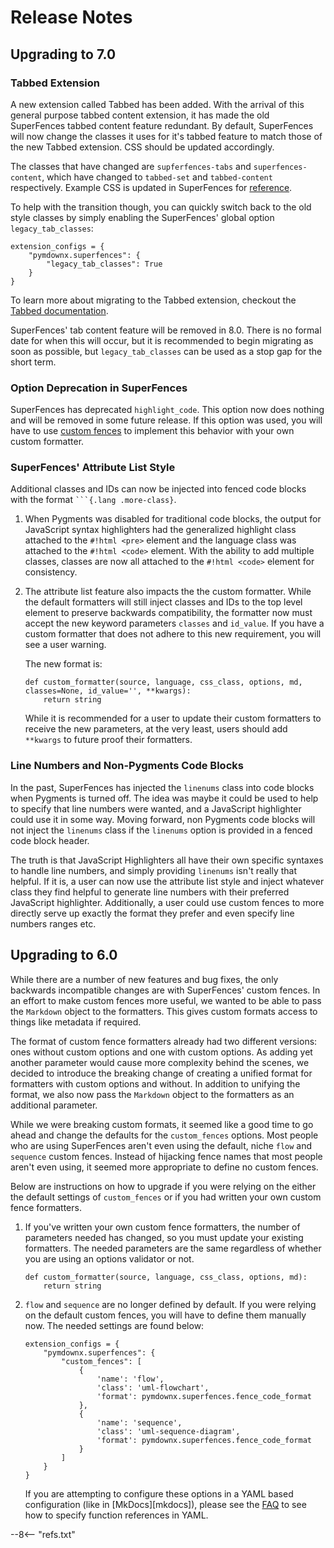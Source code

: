 # Release Notes

## Upgrading to 7.0

### Tabbed Extension
A new extension called Tabbed has been added. With the arrival of this general purpose tabbed content extension, it has
made the old SuperFences tabbed content feature redundant. By default, SuperFences will now change the classes it uses
for it's tabbed feature to match those of the new Tabbed extension. CSS should be updated accordingly.

The classes that have changed are `supferfences-tabs` and `superfences-content`, which have changed to `tabbed-set` and
`tabbed-content` respectively. Example CSS is updated in SuperFences for
[reference](../extensions/superfences.md#tabbed-fences).

To help with the transition though, you can quickly switch back to the old style classes by simply enabling the
SuperFences' global option `legacy_tab_classes`:

```py3
extension_configs = {
    "pymdownx.superfences": {
        "legacy_tab_classes": True
    }
}
```

To learn more about migrating to the Tabbed extension, checkout the [Tabbed documentation](../extensions/tabbed.md).

SuperFences' tab content feature will be removed in 8.0. There is no formal date for when this will occur, but it is
recommended to begin migrating as soon as possible, but `legacy_tab_classes` can be used as a stop gap for the short
term.

### Option Deprecation in SuperFences

SuperFences has deprecated `highlight_code`. This option now does nothing and will be removed in some future release.
If this option was used, you will have to use [custom fences](../extensions/superfences.md#custom-fences) to implement
this behavior with your own custom formatter.

### SuperFences' Attribute List Style

Additional classes and IDs can now be injected into fenced code blocks with the format ` ```{.lang .more-class} `.

1. When Pygments was disabled for traditional code blocks, the output for JavaScript syntax highlighters had the
  generalized highlight class attached to the `#!html <pre>` element and the language class was attached to the
  `#!html <code>` element. With the ability to add multiple classes, classes are now all attached to the `#!html <code>`
  element for consistency.

2. The attribute list feature also impacts the the custom formatter. While the default formatters will still inject
  classes and IDs to the top level element to preserve backwards compatibility, the formatter now must accept the new
  keyword parameters `classes` and `id_value`. If you have a custom formatter that does not adhere to this new
  requirement, you will see a user warning.

    The new format is:

    ```py3
    def custom_formatter(source, language, css_class, options, md, classes=None, id_value='', **kwargs):
        return string
    ```

    While it is recommended for a user to update their custom formatters to receive the new parameters, at the very
    least, users should add `**kwargs` to future proof their formatters.

### Line Numbers and Non-Pygments Code Blocks

In the past, SuperFences has injected the `linenums` class into code blocks when Pygments is turned off. The idea was
maybe it could be used to help to specify that line numbers were wanted, and a JavaScript highlighter could use it in
some way. Moving forward, non Pygments code blocks will not inject the `linenums` class if the `linenums` option is
provided in a fenced code block header.

The truth is that JavaScript Highlighters all have their own specific syntaxes to handle line numbers, and simply
providing `linenums` isn't really that helpful. If it is, a user can now use the attribute list style and inject
whatever class they find helpful to generate line numbers with their preferred JavaScript highlighter. Additionally,
a user could use custom fences to more directly serve up exactly the format they prefer and even specify line numbers
ranges etc.

## Upgrading to 6.0

While there are a number of new features and bug fixes, the only backwards incompatible changes are with SuperFences'
custom fences. In an effort to make custom fences more useful, we wanted to be able to pass the `Markdown` object to the
formatters. This gives custom formats access to things like metadata if required.

The format of custom fence formatters already had two different versions: ones without custom options and one with
custom options. As adding yet another parameter would cause more complexity behind the scenes, we decided to introduce
the breaking change of creating a unified format for formatters with custom options and without. In addition to unifying
the format, we also now pass the `Markdown` object to the formatters as an additional parameter.

While we were breaking custom formats, it seemed like a good time to go ahead and change the defaults for the
`custom_fences` options. Most people who are using SuperFences aren't even using the default, niche `flow` and
`sequence` custom fences. Instead of hijacking fence names that most people aren't even using, it seemed more
appropriate to define no custom fences.

Below are instructions on how to upgrade if you were relying on the either the default settings of `custom_fences` or if
you had written your own custom fence formatters.

1. If you've written your own custom fence formatters, the number of parameters needed has changed, so you must update
  your existing formatters.  The needed parameters are the same regardless of whether you are using an options validator
  or not.

    ```py3
    def custom_formatter(source, language, css_class, options, md):
        return string
    ```

2. `flow` and `sequence` are no longer defined by default. If you were relying on the default custom fences, you will
  have to define them manually now. The needed settings are found below:

    ```py3
    extension_configs = {
        "pymdownx.superfences": {
            "custom_fences": [
                {
                    'name': 'flow',
                    'class': 'uml-flowchart',
                    'format': pymdownx.superfences.fence_code_format
                },
                {
                    'name': 'sequence',
                    'class': 'uml-sequence-diagram',
                    'format': pymdownx.superfences.fence_code_format
                }
            ]
        }
    }
    ```

    If you are attempting to configure these options in a YAML based configuration (like in [MkDocs][mkdocs]), please
    see the [FAQ](../faq.md#function-references-in-yaml) to see how to specify function references in YAML.

--8<-- "refs.txt"
